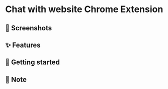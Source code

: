 # Chat with website Chrome Extension


## 📸 Screenshots


## ✨ Features


## 🚀 Getting started
    

## 🚨 Note

